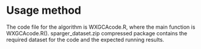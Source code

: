 # Usage method
The code file for the algorithm is WXGCAcode.R, where the main function is WXGCAcode.R(). 
sparger_dataset.zip compressed package contains the required dataset for the code and the expected running results.
